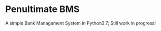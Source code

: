 Penultimate BMS
===============

A simple Bank Management System in Python3.7;
Still work in progress!

